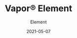 ---
title: "Vapor® Element"
image_primary: "img/Arktura_Vapor_Element_4.jpg"
image_secondary: "img/Vapor-Element-46-Ceiling-RAW-v1-1600x1600.png"
description: "Element%20powder-coated%20aluminum%20torsion%20spring%20panels%20take%20the%20standard%20grid%20and%20enhance%20it%20with%20elegant%20minimalism.%20With%20equal-sized%20circular%20holes%20evenly%20spaced%20on%20each%20panel%2C%20your%20design%20gets%20a%20feeling%20of%20consistency%20and%20cohesion.%20Pair%20with%20our%20integrated%20backlighting%20for%20an%20illuminated%20look%20or%20with%20our%20Soft%20Sound%AE%20backer%20for%20acoustic%20benefits."
designer: "Arktura"
tags: 
  - "Acoustic"
  - "Ceiling Panels"
  - "Wall Panels"
  - "Lighting"
subtitle: "Element"
href: "https://arktura.com/product/vapor-element/"
category: "Acoustic"
manufacturer: "Arktura"
slug: "/manufacturers/arktura/acoustic/arktura-vapor-element"
date: "2021-05-07"
---